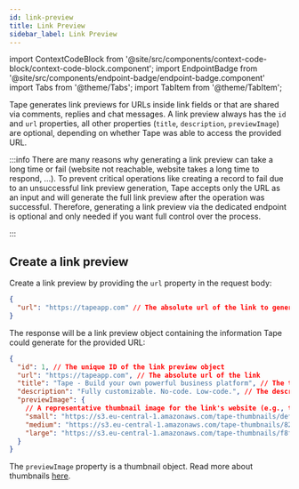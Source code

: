 ```yaml
---
id: link-preview
title: Link Preview
sidebar_label: Link Preview
---
```


import ContextCodeBlock from '@site/src/components/context-code-block/context-code-block.component';
import EndpointBadge from '@site/src/components/endpoint-badge/endpoint-badge.component'
import Tabs from '@theme/Tabs';
import TabItem from '@theme/TabItem';

Tape generates link previews for URLs inside link fields or that are shared via comments, replies and chat messages. A link preview always has the `id` and `url` properties, all other properties (`title`, `description`, `previewImage`) are optional, depending on whether Tape was able to access the provided URL.

:::info
There are many reasons why generating a link preview can take a long time or fail (website not reachable, website takes a long time to respond, ...). To prevent critical operations like creating a record to fail due to an unsuccessful link preview generation, Tape accepts only the URL as an input and will generate the full link preview after the operation was successful. Therefore, generating a link preview via the dedicated endpoint is optional and only needed if you want full control over the process.

:::

## Create a link preview

<EndpointBadge method="POST" url="https://api.tapeapp.com/v1/link-preview" />

Create a link preview by providing the `url` property in the request body:

```json title="➡️      Request"
{
  "url": "https://tapeapp.com" // The absolute url of the link to generate the preview for
}
```

The response will be a link preview object containing the information Tape could generate for the provided URL:

```json title="⬅️      Response"
{
  "id": 1, // The unique ID of the link preview object
  "url": "https://tapeapp.com", // The absolute url of the link
  "title": "Tape - Build your own powerful business platform", // The title of the link's website
  "description": "Fully customizable. No-code. Low-code.", // The description of the link's website
  "previewImage": {
    // A representative thumbnail image for the link's website (e.g., the favicon)
    "small": "https://s3.eu-central-1.amazonaws.com/tape-thumbnails/def09e9319ca30e9ab2bc13e061982",
    "medium": "https://s3.eu-central-1.amazonaws.com/tape-thumbnails/82f3c2669deca95c16d1ad955734e0",
    "large": "https://s3.eu-central-1.amazonaws.com/tape-thumbnails/f8f105f4daaced0f3f714b5ebb76ae"
  }
}
```

The `previewImage` property is a thumbnail object. Read more about thumbnails [here](file#thumbnails).
